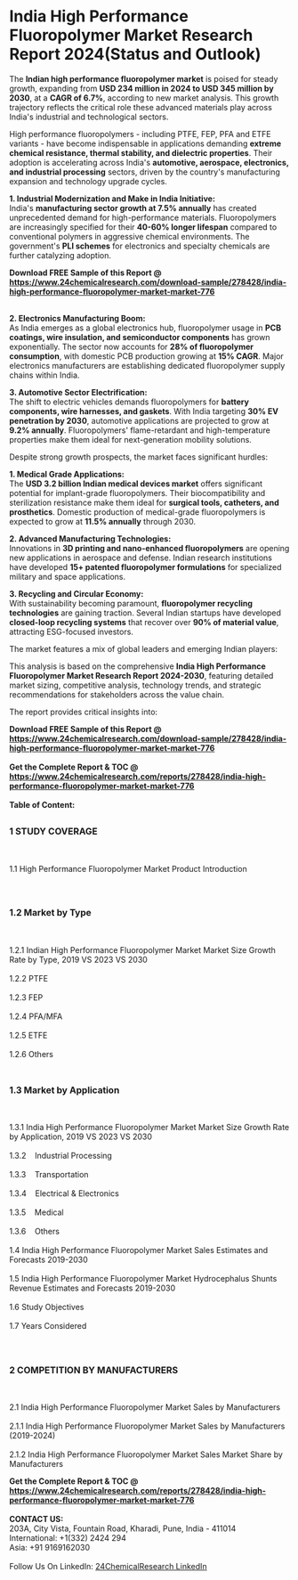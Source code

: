 <h1>India High Performance Fluoropolymer Market Research Report 2024(Status and Outlook)</h1><p>The <strong>Indian high performance fluoropolymer market</strong> is poised for steady growth, expanding from <strong>USD 234 million in 2024 to USD 345 million by 2030</strong>, at a <strong>CAGR of 6.7%</strong>, according to new market analysis. This growth trajectory reflects the critical role these advanced materials play across India's industrial and technological sectors.</p><p>High performance fluoropolymers - including PTFE, FEP, PFA and ETFE variants - have become indispensable in applications demanding <strong>extreme chemical resistance, thermal stability, and dielectric properties</strong>. Their adoption is accelerating across India's <strong>automotive, aerospace, electronics, and industrial processing</strong> sectors, driven by the country's manufacturing expansion and technology upgrade cycles.</p><p><strong>1. Industrial Modernization and Make in India Initiative:</strong><br>
India's <strong>manufacturing sector growth at 7.5% annually</strong> has created unprecedented demand for high-performance materials. Fluoropolymers are increasingly specified for their <strong>40-60% longer lifespan</strong> compared to conventional polymers in aggressive chemical environments. The government's <strong>PLI schemes</strong> for electronics and specialty chemicals are further catalyzing adoption.</p><div><b>Download FREE Sample of this Report @ 
            <a href="https://www.24chemicalresearch.com/download-sample/278428/india-high-performance-fluoropolymer-market-market-776">
            https://www.24chemicalresearch.com/download-sample/278428/india-high-performance-fluoropolymer-market-market-776</a></b></div><br><p><strong>2. Electronics Manufacturing Boom:</strong><br>
As India emerges as a global electronics hub, fluoropolymer usage in <strong>PCB coatings, wire insulation, and semiconductor components</strong> has grown exponentially. The sector now accounts for <strong>28% of fluoropolymer consumption</strong>, with domestic PCB production growing at <strong>15% CAGR</strong>. Major electronics manufacturers are establishing dedicated fluoropolymer supply chains within India.</p><p><strong>3. Automotive Sector Electrification:</strong><br>
The shift to electric vehicles demands fluoropolymers for <strong>battery components, wire harnesses, and gaskets</strong>. With India targeting <strong>30% EV penetration by 2030</strong>, automotive applications are projected to grow at <strong>9.2% annually</strong>. Fluoropolymers' flame-retardant and high-temperature properties make them ideal for next-generation mobility solutions.</p><p>Despite strong growth prospects, the market faces significant hurdles:</p><p><strong>1. Medical Grade Applications:</strong><br>
The <strong>USD 3.2 billion Indian medical devices market</strong> offers significant potential for implant-grade fluoropolymers. Their biocompatibility and sterilization resistance make them ideal for <strong>surgical tools, catheters, and prosthetics</strong>. Domestic production of medical-grade fluoropolymers is expected to grow at <strong>11.5% annually</strong> through 2030.</p><p><strong>2. Advanced Manufacturing Technologies:</strong><br>
Innovations in <strong>3D printing and nano-enhanced fluoropolymers</strong> are opening new applications in aerospace and defense. Indian research institutions have developed <strong>15+ patented fluoropolymer formulations</strong> for specialized military and space applications.</p><p><strong>3. Recycling and Circular Economy:</strong><br>
With sustainability becoming paramount, <strong>fluoropolymer recycling technologies</strong> are gaining traction. Several Indian startups have developed <strong>closed-loop recycling systems</strong> that recover over <strong>90% of material value</strong>, attracting ESG-focused investors.</p><p>The market features a mix of global leaders and emerging Indian players:</p><p>This analysis is based on the comprehensive <strong>India High Performance Fluoropolymer Market Research Report 2024-2030</strong>, featuring detailed market sizing, competitive analysis, technology trends, and strategic recommendations for stakeholders across the value chain.</p><p>The report provides critical insights into:</p><div><b>Download FREE Sample of this Report @ 
            <a href="https://www.24chemicalresearch.com/download-sample/278428/india-high-performance-fluoropolymer-market-market-776">
            https://www.24chemicalresearch.com/download-sample/278428/india-high-performance-fluoropolymer-market-market-776</a></b></div><br><div><b>Get the Complete Report & TOC @ 
            <a href="https://www.24chemicalresearch.com/reports/278428/india-high-performance-fluoropolymer-market-market-776">
            https://www.24chemicalresearch.com/reports/278428/india-high-performance-fluoropolymer-market-market-776</a></b></div><br>
            <b>Table of Content:</b><p><h2><span style="font-size:16px"><strong>1 STUDY COVERAGE</strong></span></h2><br />
<p>1.1 High Performance Fluoropolymer Market Product Introduction</p><br />
<h2><span style="font-size:16px"><strong>1.2 Market by Type</strong></span></h2><br />
<p>1.2.1 Indian High Performance Fluoropolymer Market Market Size Growth Rate by Type, 2019 VS 2023 VS 2030<br /><br />
1.2.2 PTFE&nbsp;&nbsp; &nbsp;<br /><br />
1.2.3 FEP<br /><br />
1.2.4 PFA/MFA<br /><br />
1.2.5 ETFE<br /><br />
1.2.6 Others<br /><br />
<h2><span style="font-size:16px"><strong>1.3 Market by Application</strong></span></h2><br />
<p>1.3.1 India High Performance Fluoropolymer Market Market Size Growth Rate by Application, 2019 VS 2023 VS 2030<br /><br />
1.3.2&nbsp;&nbsp; &nbsp;Industrial Processing<br /><br />
1.3.3&nbsp;&nbsp; &nbsp;Transportation<br /><br />
1.3.4&nbsp;&nbsp; &nbsp;Electrical & Electronics<br /><br />
1.3.5&nbsp;&nbsp; &nbsp;Medical<br /><br />
1.3.6&nbsp;&nbsp; &nbsp;Others<br /><br />
1.4 India High Performance Fluoropolymer Market Sales Estimates and Forecasts 2019-2030<br /><br />
1.5 India High Performance Fluoropolymer Market Hydrocephalus Shunts Revenue Estimates and Forecasts 2019-2030<br /><br />
1.6 Study Objectives<br /><br />
1.7 Years Considered</p><br />
<h2><span style="font-size:16px"><strong>2 COMPETITION BY MANUFACTURERS</strong></span></h2><br />
<p>2.1 India High Performance Fluoropolymer Market Sales by Manufacturers<br /><br />
2.1.1 India High Performance Fluoropolymer Market Sales by Manufacturers (2019-2024)<br /><br />
2.1.2 India High Performance Fluoropolymer Market Sales Market Share by Manufacturers </p><div><b>Get the Complete Report & TOC @ 
            <a href="https://www.24chemicalresearch.com/reports/278428/india-high-performance-fluoropolymer-market-market-776">
            https://www.24chemicalresearch.com/reports/278428/india-high-performance-fluoropolymer-market-market-776</a></b></div><br><b>CONTACT US:</b><br>
            203A, City Vista, Fountain Road, Kharadi, Pune, India - 411014<br>
            International: +1(332) 2424 294<br>
            Asia: +91 9169162030 <br><br>
            Follow Us On LinkedIn: <a href="https://www.linkedin.com/company/24chemicalresearch/">24ChemicalResearch LinkedIn</a>